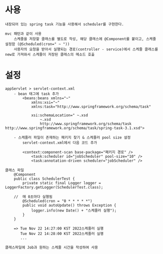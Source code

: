 # 사용
    내장되어 있는 spring task 기능을 사용해서 scheduler를 구현한다.

    mvc 패턴과 같이 사용
        스케줄을 저장할 클래스를 별도로 작성, 해당 클래스에 @Component를 붙이고, 스케줄 설정함 (@Scheduled(cron=" ~ "))
        사용자의 요청을 받아서 실행되는 경로(controller - service)에서 스케줄 클래스를 new로 가져와서 스케줄이 저장된 클래스의 메소드 호출

# 설정
    appServlet > servlet-context.xml
        - bean 태그에 task 추가
            <beans:beans xmlns="~"
                xmlns:xsi="~"
                xmlns:task="http://www.springframework.org/schema/task"
                
                xsi:schemaLocation=" ~.xsd
                    ~.xsd
                    http://www.springframework.org/schema/task http://www.springframework.org/schema/task/spring-task-3.1.xsd">

        - 스케줄러 파일이 존재하는 패키지 찾기 & 스케줄러 pool size 설정
            servlet-context.xml에서 다음 코드 추가
            
            <context:component-scan base-package="패키지 경로" />
                <task:scheduler id="jobScheduler" pool-size="10" />
                <task:annotation-driven scheduler="jobScheduler" />

    클래스 파일
        @Component
        public class SchedulerTest {
            private static final Logger logger = LoggerFactory.getLogger(SchedulerTest.class);
            
        //	매 0초마다 실행됨
            @Scheduled(cron = "0 * * * * *")
            public void autoUpdate() throws Exception {
                logger.info(new Date() + "스케줄러 실행");
            }
        }

        => Tue Nov 22 14:27:00 KST 2022스케줄러 실행
           Tue Nov 22 14:28:00 KST 2022스케줄러 실행
           ...
    
    클래스파일에 Job과 원하는 스케줄 시간을 작성하여 사용